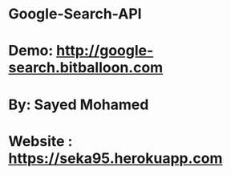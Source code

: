 # Google-Search-API

# Demo: http://google-search.bitballoon.com

# By: Sayed Mohamed

# Website : https://seka95.herokuapp.com
